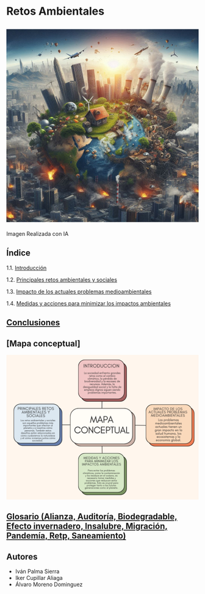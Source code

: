 # Retos Ambientales
![introduccion](img/introduccion.jpg)
---
Imagen Realizada con IA
## Índice
1.1. [Introducción](introduccion.md)

1.2. [Principales retos ambientales y sociales](principalesretos.md)

1.3. [Impacto de los actuales problemas medioambientales](impacto.md)

1.4. [Medidas y acciones para minimizar los impactos ambientales](medidasyacciones.md)
 
## [Conclusiones](conclusiones.md)
## [Mapa conceptual]
![mapaconceptual](img/mapaconceptual.png)
## [Glosario (Alianza, Auditoría, Biodegradable, Efecto invernadero, Insalubre, Migración, Pandemía, Retp, Saneamiento)](https://www.canva.com/design/DAGXrMpNKFs/JnGVMU9QjNGquODAEW4UNQ/edit?utm_content=DAGXrMpNKFs&utm_campaign=designshare&utm_medium=link2&utm_source=sharebutton)
## Autores
- Iván Palma Sierra
- Iker Cupillar Aliaga
- Álvaro Moreno Dominguez
